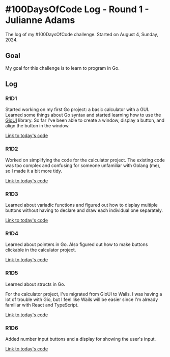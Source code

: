 # #100DaysOfCode Log - Round 1 - Julianne Adams

The log of my #100DaysOfCode challenge. Started on August 4, Sunday, 2024.

## Goal

My goal for this challenge is to learn to program in Go.

## Log

### R1D1

Started working on my first Go project: a basic calculator with a GUI.
Learned some things about Go syntax and started learning how to use the
[GioUI](https://gioui.org/doc/learn/get-started) library. So far I've been able
to create a window, display a button, and align the button in the window.

[Link to today's code](https://github.com/LeftySolara/go-calculator/tree/35c9b0b589644ea69bce4a567a028f1bc2a39d47)

### R1D2

Worked on simplifying the code for the calculator project.
The existing code was too complex and confusing for someone
unfamiliar with Golang (me), so I made it a bit more tidy.

[Link to today's code](https://github.com/LeftySolara/go-calculator/tree/a0fb5d4c9ae47077399cd9845bba93e2b369a3c0)

### R1D3

Learned about variadic functions and figured out how to display multiple
buttons without having to declare and draw each individual one separately.

[Link to today's code](https://github.com/LeftySolara/go-calculator/tree/4a1acbe51f4396483cfbe358706d4f78e614b322)

### R1D4

Learned about pointers in Go. Also figured out how to make buttons clickable
in the calculator project.

[Link to today's code](https://github.com/LeftySolara/go-calculator/tree/6bbf3d7a766d6062880cb83eaa24c31f82ec3a7a)

### R1D5

Learned about structs in Go.

For the calculator project, I've migrated from GioUI to Wails. I was having a lot
of trouble with Gio, but I feel like Wails will be easier since I'm already familiar
with React and TypeScript.

[Link to today's code](https://github.com/LeftySolara/calculator/tree/67f080549e5be93234704cc16492c5d6310c16dd)

### R1D6

Added number input buttons and a display for showing the user's input.

[Link to today's code](https://github.com/LeftySolara/calculator/tree/79354573ca150c5bd8eb5e0313120d79a0d39965)
